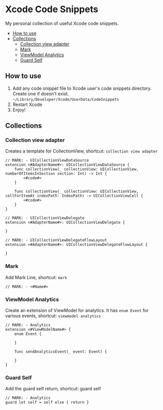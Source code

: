 # Xcode Code Snippets

My personal collection of useful Xcode code snippets.

* [How to use](#how-to-use)
* [Collections](#collections)
  + [Collection view adapter](#collection-view-adapter)
  + [Mark](#mark)
  + [ViewModel Analytics](#viewmodel-analytics)
  + [Guard Self](#guard-self)

## How to use
1. Add any code snippet file to Xcode user's code snippets directory. Create one if doesn't exist.
```~/Library/Developer/Xcode/UserData/CodeSnippets```
2. Restart Xcode
3. Enjoy!

## Collections

### Collection view adapter
Creates a template for CollectionView, shortcut: ```collection view adapter```
```
// MARK: - UICollectionViewDataSource
extension <#AdapterName#>: UICollectionViewDataSource {
    func collectionView(_ collectionView: UICollectionView, numberOfItemsInSection section: Int) -> Int {
        <#code#>
    }
    
    func collectionView(_ collectionView: UICollectionView, cellForItemAt indexPath: IndexPath) -> UICollectionViewCell {
        <#code#>
    }
}

// MARK: - UICollectionViewDelegate
extension <#AdapterName#>: UICollectionViewDelegate {
    
}

// MARK: - UICollectionViewDelegateFlowLayout
extension <#AdapterName#>: UICollectionViewDelegateFlowLayout {
    
}
```

### Mark
Add Mark Line, shortcut: ```mark```
```
// MARK: - <#Name#>
```

### ViewModel Analytics
Create an extension of ViewModel for analytics. It has ```enum Event``` for various events, shortcut: ```viewmodel analytics```
```
// MARK: - Analytics
extension <#ViewModelName#> {
    enum Event {
        
    }
    
    func sendAnalyticsEvent(_ event: Event) {
        
    }
}
```

### Guard Self
Add the guard self return, shortcut: guard self
```
// MARK: - Analytics
guard let self = self else { return }
```
